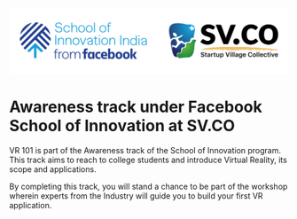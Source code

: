 ![](.gitbook/assets/soi-sv.co-logo-strip-01.png)

# Awareness track under Facebook School of Innovation at SV.CO 

VR 101 is part of the Awareness track of the School of Innovation program. This track aims to reach to college students and introduce Virtual Reality, its scope and applications.

By completing this track, you will stand a chance to be part of the workshop wherein experts from the Industry will guide you to build your first VR application. 



